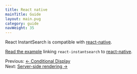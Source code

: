 ```yaml
---
title: React native
mainTitle: Guide
layout: main.pug
category: guide
navWeight: 35
---
```


React InstantSearch is compatible with [react-native](https://facebook.github.io/react-native/).

[Read the example](https://github.com/algolia/react-instantsearch/tree/master/packages/react-instantsearch/examples/react-native) linking `react-instantsearch` to [react-native](https://facebook.github.io/react-native/).

<div class="guide-nav">
    <div class="guide-nav-left">
        Previous: <a href="guide/Conditional_display.html">← Conditional Display</a>
    </div>
    <div class="guide-nav-right">
        Next: <a href="guide/Server-side_rendering.html">Server-side rendering →</a>
    </div>
</div>

